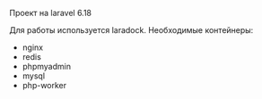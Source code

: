 Проект на laravel 6.18

Для работы используется laradock. Необходимые контейнеры:

- nginx
- redis
- phpmyadmin
- mysql
- php-worker